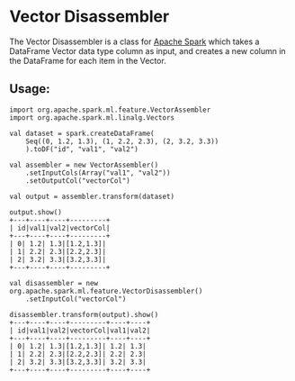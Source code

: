 # Vector Disassembler
 
The Vector Disassembler is a class for [Apache Spark](http://spark.apache.org) which takes a DataFrame Vector data type column as input, and creates a new column in the DataFrame for each item in the Vector.
 
## Usage:
 
```
import org.apache.spark.ml.feature.VectorAssembler
import org.apache.spark.ml.linalg.Vectors
 
val dataset = spark.createDataFrame(
    Seq((0, 1.2, 1.3), (1, 2.2, 2.3), (2, 3.2, 3.3))
    ).toDF("id", "val1", "val2")
 
val assembler = new VectorAssembler()
    .setInputCols(Array("val1", "val2"))
    .setOutputCol("vectorCol")
 
val output = assembler.transform(dataset)
 
output.show()
+---+----+----+---------+
| id|val1|val2|vectorCol|
+---+----+----+---------+
| 0| 1.2| 1.3|[1.2,1.3]|
| 1| 2.2| 2.3|[2.2,2.3]|
| 2| 3.2| 3.3|[3.2,3.3]|
+---+----+----+---------+
 
val disassembler = new org.apache.spark.ml.feature.VectorDisassembler()
    .setInputCol("vectorCol")
 
disassembler.transform(output).show()
+---+----+----+---------+----+----+
| id|val1|val2|vectorCol|val1|val2|
+---+----+----+---------+----+----+
| 0| 1.2| 1.3|[1.2,1.3]| 1.2| 1.3|
| 1| 2.2| 2.3|[2.2,2.3]| 2.2| 2.3|
| 2| 3.2| 3.3|[3.2,3.3]| 3.2| 3.3|
+---+----+----+---------+----+----+
```